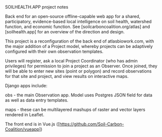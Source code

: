 SOILHEALTH.APP project notes

Back end for an open-source offline-capable web app for a shared, participatory, evidence-based local intelligence on soil health, watershed function, and economic function. See [soilcarboncoalition.org/atlas] and [soilhealth.app] for an overview of the direction and design.

This project is a reconfiguration of the back end of atlasbiowork.com, with the major addition of a Project model, whereby projects can be adaptively configured with their own observation templates.

Users will register, ask a local Project Coordinator (who has admin privileges) for permission to join a project as an Observer. Once joined, they will be able to enter new sites (point or polygon) and record observations for that site and project, and view results on interactive maps.

Django apps include:

obs - the main Observation app. Model uses Postgres JSON field for data as well as data entry templates.

maps - these can be multilayered mashups of raster and vector layers rendered in Leaflet.

The front end is in Vue.js ([https://github.com/Soil-Carbon-Coalition/vueapp])
